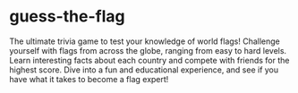 # guess-the-flag
The ultimate trivia game to test your knowledge of world flags! Challenge yourself with flags from across the globe, ranging from easy to hard levels. Learn interesting facts about each country and compete with friends for the highest score. Dive into a fun and educational experience, and see if you have what it takes to become a flag expert!

